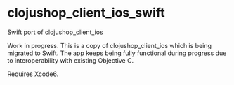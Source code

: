 clojushop_client_ios_swift
==========================

Swift port of clojushop_client_ios

Work in progress. This is a copy of clojushop_client_ios which is being migrated to Swift. The app keeps being fully functional during progress due to interoperability with existing Objective C.

Requires Xcode6.

